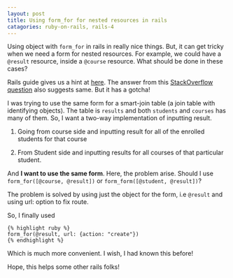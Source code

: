 ```yaml
---
layout: post
title: Using form_for for nested resources in rails
catagories: ruby-on-rails, rails-4
---
```


Using object with `form_for` in rails in really nice things. But, it can get tricky when we need a form for nested resources. For example, we could have a `@result` resource, inside a `@course` resource. What should be done in these cases? 

Rails guide gives us a hint at [here](guides.rubyonrails.org/form_helpers.html#relying-on-record-identification). The answer from this [StackOverflow question](http://stackoverflow.com/questions/2034700/form-for-with-nested-resources) also suggests same. But it has a gotcha!

I was trying to use the same form for a smart-join table (a join table with identifying objects). The table is `results` and both `students` and `courses` has many of them. So, I want a two-way implementation of inputting result. 

1. Going from course side and inputting result for all of the enrolled students for that course

2. From Student side and inputting results for all courses of that particular student.

And **I want to use the same form**. Here, the problem arise. Should I use `form_for([@course, @result])` or `form_form([@student, @result])`? 

The problem is solved by using just the object for the form, i.e `@result` and using url: option to fix route.

So, I finally used 
    
    {% highlight ruby %}
    form_for(@result, url: {action: "create"}) 
    {% endhighlight %}

Which is much more convenient. I wish, I had known this before! 

Hope, this helps some other rails folks!